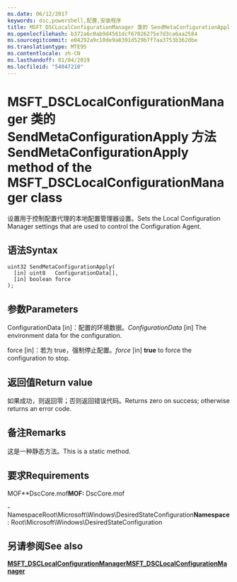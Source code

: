 ```yaml
---
ms.date: 06/12/2017
keywords: dsc,powershell,配置,安装程序
title: MSFT_DSCLocalConfigurationManager 类的 SendMetaConfigurationApply 方法
ms.openlocfilehash: b372a6c0ab9d4561dcf67026275e7d3ca6aa2584
ms.sourcegitcommit: e04292a9c10de9a8391d529b7f7aa3753b362dbe
ms.translationtype: MTE95
ms.contentlocale: zh-CN
ms.lasthandoff: 01/04/2019
ms.locfileid: "54047210"
---
```

# <a name="sendmetaconfigurationapply-method-of-the-msftdsclocalconfigurationmanager-class"></a><span data-ttu-id="fc969-103">MSFT_DSCLocalConfigurationManager 类的 SendMetaConfigurationApply 方法</span><span class="sxs-lookup"><span data-stu-id="fc969-103">SendMetaConfigurationApply method of the MSFT_DSCLocalConfigurationManager class</span></span>

<span data-ttu-id="fc969-104">设置用于控制配置代理的本地配置管理器设置。</span><span class="sxs-lookup"><span data-stu-id="fc969-104">Sets the Local Configuration Manager settings that are used to control the Configuration Agent.</span></span>

## <a name="syntax"></a><span data-ttu-id="fc969-105">语法</span><span class="sxs-lookup"><span data-stu-id="fc969-105">Syntax</span></span>

```mof
uint32 SendMetaConfigurationApply(
  [in] uint8   ConfigurationData[],
  [in] boolean force
);
```

## <a name="parameters"></a><span data-ttu-id="fc969-106">参数</span><span class="sxs-lookup"><span data-stu-id="fc969-106">Parameters</span></span>

<span data-ttu-id="fc969-107">ConfigurationData \[in\]：配置的环境数据。</span><span class="sxs-lookup"><span data-stu-id="fc969-107">*ConfigurationData* \[in\] The environment data for the configuration.</span></span>

<span data-ttu-id="fc969-108">force \[in\]：若为 true，强制停止配置。</span><span class="sxs-lookup"><span data-stu-id="fc969-108">*force* \[in\] **true** to force the configuration to stop.</span></span>

## <a name="return-value"></a><span data-ttu-id="fc969-109">返回值</span><span class="sxs-lookup"><span data-stu-id="fc969-109">Return value</span></span>

<span data-ttu-id="fc969-110">如果成功，则返回零；否则返回错误代码。</span><span class="sxs-lookup"><span data-stu-id="fc969-110">Returns zero on success; otherwise returns an error code.</span></span>

## <a name="remarks"></a><span data-ttu-id="fc969-111">备注</span><span class="sxs-lookup"><span data-stu-id="fc969-111">Remarks</span></span>

<span data-ttu-id="fc969-112">这是一种静态方法。</span><span class="sxs-lookup"><span data-stu-id="fc969-112">This is a static method.</span></span>

## <a name="requirements"></a><span data-ttu-id="fc969-113">要求</span><span class="sxs-lookup"><span data-stu-id="fc969-113">Requirements</span></span>

<span data-ttu-id="fc969-114">MOF\*\*DscCore.mof</span><span class="sxs-lookup"><span data-stu-id="fc969-114">**MOF:** DscCore.mof</span></span>

<span data-ttu-id="fc969-115">-NamespaceRoot\Microsoft\Windows\DesiredStateConfiguration</span><span class="sxs-lookup"><span data-stu-id="fc969-115">**Namespace**: Root\Microsoft\Windows\DesiredStateConfiguration</span></span>

## <a name="see-also"></a><span data-ttu-id="fc969-116">另请参阅</span><span class="sxs-lookup"><span data-stu-id="fc969-116">See also</span></span>

[<span data-ttu-id="fc969-117">**MSFT_DSCLocalConfigurationManager**</span><span class="sxs-lookup"><span data-stu-id="fc969-117">**MSFT_DSCLocalConfigurationManager**</span></span>](msft-dsclocalconfigurationmanager.md)